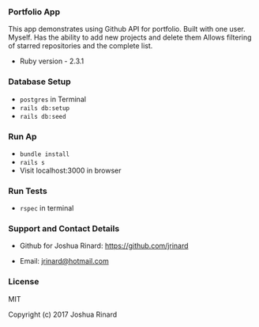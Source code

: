 ### Portfolio App

This app demonstrates using Github API for portfolio.
Built with one user. Myself. Has the ability to add new projects and delete them
Allows filtering of starred repositories and the complete list.

* Ruby version - 2.3.1

### Database Setup

 * `postgres` in Terminal
 * `rails db:setup`
 * `rails db:seed`

### Run Ap
* `bundle install`
* `rails s`
* Visit localhost:3000 in browser

### Run Tests

* `rspec` in terminal


### Support and Contact Details

* Github for Joshua Rinard: https://github.com/jrinard

* Email: jrinard@hotmail.com

### License

MIT

Copyright (c) 2017 Joshua Rinard

